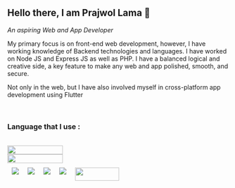  ## Hello there, I am Prajwol Lama 👋

*An aspiring Web and App Developer*

<p align="left">My primary focus is on front-end web development, however, I have working knowledge of Backend technologies and languages. I have worked on Node JS and Express JS as well as PHP. I have a balanced logical and creative side, a key feature to make any web and app polished, smooth, and secure.</p>

<p align="left">Not only in the web, but I have also involved myself in cross-platform app development using Flutter</p>
</br>
<h3>Language that I use :</h3>
</br>
<div class="cont" style="display:flex; flex-direction:column;">
<img  width="50%" src="https://github-readme-stats.vercel.app/api/top-langs/?username=prajwol32547&layout=compact&exclude_repo=github-readme-stats)"/>
<img width="50%" src="https://github-readme-streak-stats.herokuapp.com/?user=prajwol32547&theme=horizon"/></div>

<div class="container" style="display:flex;">
<img style="margin:10px;" src="https://w7.pngwing.com/pngs/168/443/png-transparent-flutter-logo-flutter-software-logo-social-media-logo-logo-technology-logo-3d-icon.png"/>

<img style="margin:10px;" src="https://dwglogo.com/wp-content/uploads/2017/09/1460px-React_logo.png"/>

<img style="margin:10px;" src="https://encrypted-tbn0.gstatic.com/images?q=tbn:ANd9GcTPWXoi7cy3HEsFJ8kqj7FQisLz0IBP9r7hW-4RysSgRZKI0BLQm46I0nn-PwKi2112FaU&usqp=CAU"/>

<img style="margin:10px;" src="https://vistaran-tech.s3.ap-south-1.amazonaws.com/wp-content/uploads/2022/05/13104926/nodejs-logo.png"/>

<img style="margin:10px;" src="https://encrypted-tbn0.gstatic.com/images?q=tbn:ANd9GcRpGgNSPRVm39iH4cj6zG4IgW_wA6GWdxscSdCNJ43dHw&s" height="30" width="100"/>

</div>
